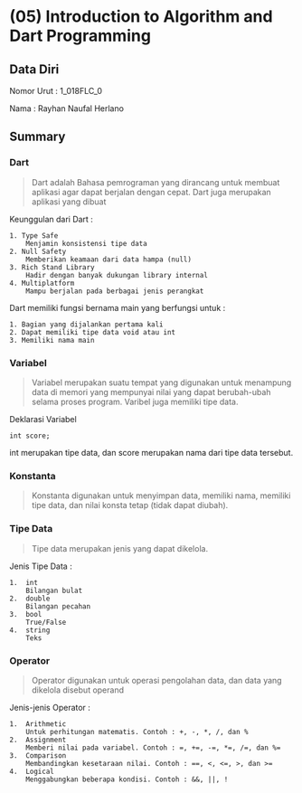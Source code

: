 # (05) Introduction to Algorithm and Dart Programming

## Data Diri
Nomor Urut : 1_018FLC_0

Nama : Rayhan Naufal Herlano

## Summary 
### Dart
>Dart adalah Bahasa pemrograman yang dirancang untuk membuat aplikasi agar dapat berjalan dengan cepat. Dart juga merupakan aplikasi yang dibuat

Keunggulan dari Dart :
```
1. Type Safe
    Menjamin konsistensi tipe data
2. Null Safety
    Memberikan keamaan dari data hampa (null)
3. Rich Stand Library
    Hadir dengan banyak dukungan library internal
4. Multiplatform
    Mampu berjalan pada berbagai jenis perangkat
```

Dart memiliki fungsi bernama main yang berfungsi untuk :
```
1. Bagian yang dijalankan pertama kali
2. Dapat memiliki tipe data void atau int
3. Memiliki nama main
```

### Variabel
> Variabel merupakan suatu tempat yang digunakan untuk menampung data di memori yang mempunyai nilai yang dapat berubah-ubah selama proses program. Varibel juga memiliki tipe data.

Deklarasi Variabel
```
int score;
```
int merupakan tipe data, dan score merupakan nama dari tipe data tersebut.

### Konstanta
> Konstanta digunakan untuk menyimpan data, memiliki nama, memiliki tipe data, dan nilai konsta tetap (tidak dapat diubah).

### Tipe Data
> Tipe data merupakan jenis yang dapat dikelola.

Jenis Tipe Data :
```
1.  int
    Bilangan bulat
2.  double
    Bilangan pecahan
3.  bool
    True/False
4.  string
    Teks
```

### Operator
> Operator digunakan untuk operasi pengolahan data, dan data yang dikelola disebut operand

Jenis-jenis Operator :
```
1.  Arithmetic
    Untuk perhitungan matematis. Contoh : +, -, *, /, dan %
2.  Assignment
    Memberi nilai pada variabel. Contoh : =, +=, -=, *=, /=, dan %=
3.  Comparison
    Membandingkan kesetaraan nilai. Contoh : ==, <, <=, >, dan >=
4.  Logical
    Menggabungkan beberapa kondisi. Contoh : &&, ||, !
